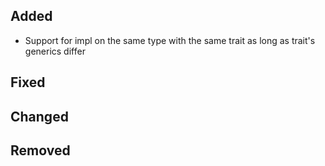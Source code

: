 <!--
 Thanks for the MR! Please add lines describing your changes in the appropriate section

 For example:

## Added
- Added some more fish
## Fixed
 a generic parameter
-->

## Added

* Support for impl on the same type with the same trait as long as trait's generics differ

## Fixed

## Changed

## Removed


